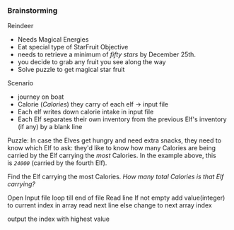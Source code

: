 ### Brainstorming

Reindeer
 - Needs Magical Energies
 - Eat special type of StarFruit
Objective
 - needs to retrieve a minimum of _fifty stars_ by December 25th.
 - you decide to grab any fruit you see along the way
 - Solve puzzle to get magical star fruit

Scenario
- journey on boat
- Calorie (_Calories_) they carry of each elf  -> input file
- Each elf writes down calorie intake in input file
- Each Elf separates their own inventory from the previous Elf's inventory (if any) by a blank line

Puzzle:
In case the Elves get hungry and need extra snacks, they need to know which Elf to ask: they'd like to know how many Calories are being carried by the Elf carrying the _most_ Calories. In the example above, this is _`24000`_ (carried by the fourth Elf).

Find the Elf carrying the most Calories. _How many total Calories is that Elf carrying?_


Open Input file
loop till end of file
	Read  line
	If not empty 
		add value(integer) to current index in array
		read next line
	else
	change to next array index

output the index with highest value